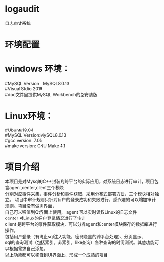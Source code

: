 # logaudit
日志审计系统  

# 环境配置
# windows 环境：
#MySQL Version：MySQL8.0.13   
#Visual Stdio 2019          
#doc文件里提供MySQL Workbench的免安装版
# Linux环境：
#Ubuntu18.04       
#MySQL Version:MySQL8.0.13   
#gcc version: 7.05   
#make version: GNU Make 4.1   
# 项目介绍 
本项目是对Mysql的C++封装的跨平台的实际应用，对系统日志进行审计，项目包含agent,center,client三个模块  
分别对应事件采集，事件分析和事件获取，采用分布式部署方法，三个模块相对独立。 
项目中审计规则只针对用户的登录成功和失败进行，感兴趣的可以增加审计规则。项目没有做UI界面，  
自己可以移值到Qt界面上使用。 
agent 可以实时读取Linux的日志文件  
center 对Linux的用户登录情况进行了审计  
client 是跨平台的事件获取模块，可以分析agent和center模块保存的数据库进行操作，  
包括用户登录（有防止sql注入功能，密码隐显的跨平台处理）、分页显示、  
sql的查询测试（包括索引，非索引，like查询）各种查询的时间测试。其他功能可以根据需求自己添加。  
以上功能都可以移值到UI界面上，形成一个成熟的项目

